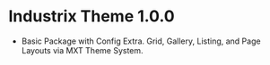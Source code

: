 # Industrix Theme 1.0.0
- Basic Package with Config Extra. Grid, Gallery, Listing, and Page Layouts via MXT Theme System.
